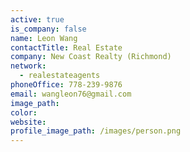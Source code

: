 ```yaml
---
active: true
is_company: false
name: Leon Wang
contactTitle: Real Estate
company: New Coast Realty (Richmond)
network:
  - realestateagents
phoneOffice: 778-239-9876
email: wangleon76@gmail.com
image_path:
color:
website:
profile_image_path: /images/person.png
---
```

